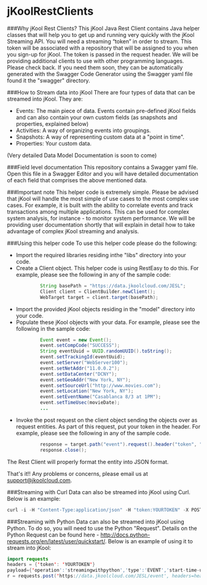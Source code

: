 # jKoolRestClients

###Why jKool Rest Clients?
This jKool Java Rest Client contains Java helper classes that will help you to get up and running very quickly with the jKool Streaming API. You will need a streaming  “token” in order to stream. This token will be associated with a repository that will be assigned to you when you sign-up for jKool.  The token is passed in the request header. We will be providing additional clients to use with other programming languages. Please check back. If you need them soon, they can be automatically generated with the Swagger Code Generator using the Swagger yaml file found it the "swagger" directory.  

###How to Stream data into jKool
There are four types of data that can be streamed into jKool. They are:
* Events: The main piece of data. Events contain pre-defined jKool fields and can also contain your own custom fields (as snapshots and properties, explained below)
* Activities: A way of organizing events into groupings.
* Snapshots: A way of representing custom data at a "point in time".
* Properties: Your custom data.

(Very detailed Data Model Documentation is soon to come)

###Field level documentation
This repository contains a Swagger yaml file. Open this file in a Swagger Editor and you will have detailed documentation of each field that comprises the above mentioned data.

###Important note
This helper code is extremely simple.  Please be advised that jKool will handle the most simple of use cases to the most complex use cases. For example, it is built with the ability to correlate events and track transactions among multiple applications.  This can be used for complex system analysis, for instance - to monitor system performance. We will be providing user documentation shortly that will explain in detail how to take advantage of complex jKool streaming and analysis.

###Using this helper code
To use this helper code please do the following:
* Import the required libraries residing inthe "libs" directory into your code.
* Create a Client object. This helper code is using RestEasy to do this. For example, please see the following in any of the sample code:
```java
			String basePath = "https://data.jkoolcloud.com/JESL";
			Client client = ClientBuilder.newClient();
			WebTarget target = client.target(basePath);
```
* Import the provided jKool objects residing in the "model" directory into your code.
* Populate these jKool objects with your data. For example, please see the following in the sample code:
```java
			Event event = new Event();
			event.setCompCode("SUCCESS");
			String eventUuid = UUID.randomUUID().toString();
			event.setTrackingId(eventUuid);
			event.setServer("WebServer100");
			event.setNetAddr("11.0.0.2");
			event.setDataCenter("DCNY");
			event.setGeoAddr("New York, NY");
			event.setSourceUrl("http://www.movies.com");
			event.setLocation("New York, NY");
			event.setEventName("Casablanca 8/3 at 1PM");
			event.setTimeUsec(movieDate);
			...
```
* Invoke the post request on the client object sending the objects over as request entities. As part of this request, put your token in the header.  For example, please see the following in any of the sample code. 
```java
			response = target.path("event").request().header("token", "yourtoken").post(Entity.entity(serialize(event), "application/json"));
			response.close();	
```

The Rest Client will properly format the entity into JSON format.

That's it!! Any problems or concerns, please email us at support@jkoolcloud.com.


###Streaming with Curl
Data can also be streamed into jKool using Curl. Below is an example:

```java
curl -i -H "Content-Type:application/json" -H "token:YOURTOKEN" -X POST https://data.jkoolcloud.com/JESL/event -d '{"operation":"streamingwithcurl","type":"EVENT","start-time-usec":1457524800000000,"end-time-usec":1457524800000000,"msg-text":"Example Curl Streaming","source-fqn":"APPL=TestingCurl#SERVER=CurlServer100#NETADDR=11.0.0.2#DATACENTER=DC1#GEOADDR=52.52437,13.41053"}'
```

###Streaming with Python
Data can also be streamed into jKool using Python. To do so, you will need to use the Python "Request". Details on the Python Request can be found here - http://docs.python-requests.org/en/latest/user/quickstart/. Below is an example of using it to stream into jKool:

```java
import requests
headers = {'token': 'YOURTOKEN'}
payload={'operation':'streamingwithpython','type':'EVENT','start-time-usec':1457524800000000,'end-time-usec':1457524800000000,'msg-text':'Example Python Streaming','source-fqn':'APPL=TestingCurl#SERVER=CurlServer100#NETADDR=11.0.0.2#DATACENTER=DC1#GEOADDR=52.52437,13.41053'}
r = requests.post('https://data.jkoolcloud.com/JESL/event', headers=headers, json=payload)
```


